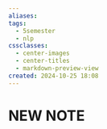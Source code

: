 ```yaml
---
aliases: 
tags:
  - 5semester
  - nlp
cssclasses:
  - center-images
  - center-titles
  - markdown-preview-view
created: 2024-10-25 18:08
---
```






# NEW NOTE
